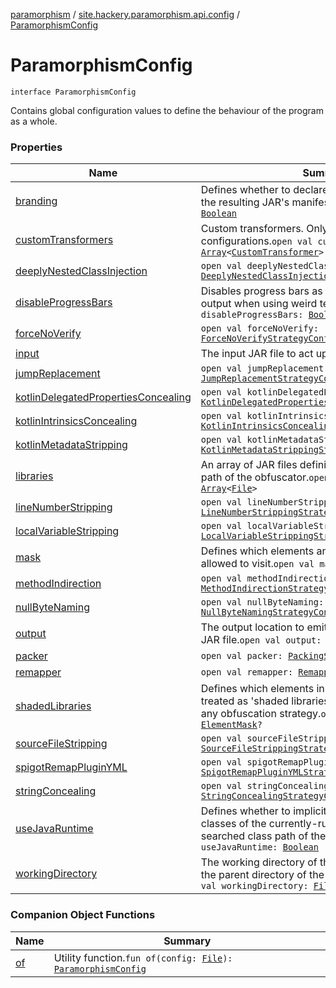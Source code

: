 [paramorphism](../../index.md) / [site.hackery.paramorphism.api.config](../index.md) / [ParamorphismConfig](./index.md)

# ParamorphismConfig

`interface ParamorphismConfig`

Contains global configuration values to define the behaviour of the program as a whole.

### Properties

| Name | Summary |
|---|---|
| [branding](branding.md) | Defines whether to declare an `Obfuscated-By` entry in the resulting JAR's manifest.`open val branding: `[`Boolean`](https://kotlinlang.org/api/latest/jvm/stdlib/kotlin/-boolean/index.html) |
| [customTransformers](custom-transformers.md) | Custom transformers. Only available for custom configurations.`open val customTransformers: `[`Array`](https://kotlinlang.org/api/latest/jvm/stdlib/kotlin/-array/index.html)`<`[`CustomTransformer`](../../site.hackery.paramorphism.api.custom/-custom-transformer/index.md)`>` |
| [deeplyNestedClassInjection](deeply-nested-class-injection.md) | `open val deeplyNestedClassInjection: `[`DeeplyNestedClassInjectionStrategyConfig`](../../site.hackery.paramorphism.api.config.strategies.corruption/-deeply-nested-class-injection-strategy-config/index.md) |
| [disableProgressBars](disable-progress-bars.md) | Disables progress bars as a workaround for slow output when using weird terminals.`open val disableProgressBars: `[`Boolean`](https://kotlinlang.org/api/latest/jvm/stdlib/kotlin/-boolean/index.html) |
| [forceNoVerify](force-no-verify.md) | `open val forceNoVerify: `[`ForceNoVerifyStrategyConfig`](../../site.hackery.paramorphism.api.config.strategies.corruption/-force-no-verify-strategy-config/index.md) |
| [input](input.md) | The input JAR file to act upon.`open val input: `[`File`](https://docs.oracle.com/javase/6/docs/api/java/io/File.html) |
| [jumpReplacement](jump-replacement.md) | `open val jumpReplacement: `[`JumpReplacementStrategyConfig`](../../site.hackery.paramorphism.api.config.strategies.obfuscation.flow/-jump-replacement-strategy-config/index.md) |
| [kotlinDelegatedPropertiesConcealing](kotlin-delegated-properties-concealing.md) | `open val kotlinDelegatedPropertiesConcealing: `[`KotlinDelegatedPropertiesConcealingStrategyConfig`](../../site.hackery.paramorphism.api.config.strategies.obfuscation.kotlin/-kotlin-delegated-properties-concealing-strategy-config.md) |
| [kotlinIntrinsicsConcealing](kotlin-intrinsics-concealing.md) | `open val kotlinIntrinsicsConcealing: `[`KotlinIntrinsicsConcealingStrategyConfig`](../../site.hackery.paramorphism.api.config.strategies.obfuscation.kotlin/-kotlin-intrinsics-concealing-strategy-config.md) |
| [kotlinMetadataStripping](kotlin-metadata-stripping.md) | `open val kotlinMetadataStripping: `[`KotlinMetadataStrippingStrategyConfig`](../../site.hackery.paramorphism.api.config.strategies.obfuscation.kotlin/-kotlin-metadata-stripping-strategy-config.md) |
| [libraries](libraries.md) | An array of JAR files defining the searched class path of the obfuscator.`open val libraries: `[`Array`](https://kotlinlang.org/api/latest/jvm/stdlib/kotlin/-array/index.html)`<`[`File`](https://docs.oracle.com/javase/6/docs/api/java/io/File.html)`>` |
| [lineNumberStripping](line-number-stripping.md) | `open val lineNumberStripping: `[`LineNumberStrippingStrategyConfig`](../../site.hackery.paramorphism.api.config.strategies.obfuscation.stripping/-line-number-stripping-strategy-config.md) |
| [localVariableStripping](local-variable-stripping.md) | `open val localVariableStripping: `[`LocalVariableStrippingStrategyConfig`](../../site.hackery.paramorphism.api.config.strategies.obfuscation.stripping/-local-variable-stripping-strategy-config.md) |
| [mask](mask.md) | Defines which elements any obfuscation strategy is allowed to visit.`open val mask: `[`ElementMask`](../-element-mask/index.md) |
| [methodIndirection](method-indirection.md) | `open val methodIndirection: `[`MethodIndirectionStrategyConfig`](../../site.hackery.paramorphism.api.config.strategies.concealment/-method-indirection-strategy-config.md) |
| [nullByteNaming](null-byte-naming.md) | `open val nullByteNaming: `[`NullByteNamingStrategyConfig`](../../site.hackery.paramorphism.api.config.strategies.corruption/-null-byte-naming-strategy-config/index.md) |
| [output](output.md) | The output location to emit the resulting obfuscated JAR file.`open val output: `[`File`](https://docs.oracle.com/javase/6/docs/api/java/io/File.html) |
| [packer](packer.md) | `open val packer: `[`PackingStrategyConfig`](../../site.hackery.paramorphism.api.config.strategies.packing/-packing-strategy-config/index.md) |
| [remapper](remapper.md) | `open val remapper: `[`RemappingStrategyConfig`](../../site.hackery.paramorphism.api.config.strategies.obfuscation.remapper/-remapping-strategy-config/index.md) |
| [shadedLibraries](shaded-libraries.md) | Defines which elements in the class file should be treated as 'shaded libraries', which are untouched by any obfuscation strategy.`open val shadedLibraries: `[`ElementMask`](../-element-mask/index.md)`?` |
| [sourceFileStripping](source-file-stripping.md) | `open val sourceFileStripping: `[`SourceFileStrippingStrategyConfig`](../../site.hackery.paramorphism.api.config.strategies.obfuscation.stripping/-source-file-stripping-strategy-config/index.md) |
| [spigotRemapPluginYML](spigot-remap-plugin-y-m-l.md) | `open val spigotRemapPluginYML: `[`SpigotRemapPluginYMLStrategyConfig`](../../site.hackery.paramorphism.api.config.strategies.scenarios.spigot/-spigot-remap-plugin-y-m-l-strategy-config.md) |
| [stringConcealing](string-concealing.md) | `open val stringConcealing: `[`StringConcealingStrategyConfig`](../../site.hackery.paramorphism.api.config.strategies.concealment/-string-concealing-strategy-config.md) |
| [useJavaRuntime](use-java-runtime.md) | Defines whether to implicitly include the runtime classes of the currently-running Java instance in the searched class path of the obfuscator.`open val useJavaRuntime: `[`Boolean`](https://kotlinlang.org/api/latest/jvm/stdlib/kotlin/-boolean/index.html) |
| [workingDirectory](working-directory.md) | The working directory of this configuration. Usually the parent directory of the configuration file.`abstract val workingDirectory: `[`File`](https://docs.oracle.com/javase/6/docs/api/java/io/File.html) |

### Companion Object Functions

| Name | Summary |
|---|---|
| [of](of.md) | Utility function.`fun of(config: `[`File`](https://docs.oracle.com/javase/6/docs/api/java/io/File.html)`): `[`ParamorphismConfig`](./index.md) |
